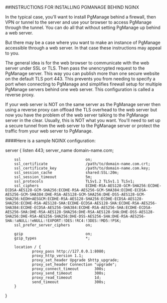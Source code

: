 ##INSTRUCTIONS FOR INSTALLING PGMANAGE BEHIND NGINX

In the typical case, you'll want to install PgManage behind a firewall, then VPN or tunnel to the server and use your browser to access PgManage through the tunnel. You can do all that without setting PgManage up behind a web server.

But there may be a case where you want to make an instance of PgManage accessible through a web server. In that case these instructions may appeal to you.

The general idea is for the web browser to communicate with the web server under SSL or TLS. Then pass the unencrypted request to the PgManage server. This way you can publish more than one secure website on the default TLS port 443. This prevents you from needing to specify a port when connecting to PgManage and simplifies firewall setup for multiple PgManage servers behind one web server. This configuration is called a reverse proxy.

If your web server is NOT on the same server as the PgManage server then using a reverse proxy can offload the TLS overhead to the web server but now you have the problem of the web server talking to the PgManage server in the clear. Usually, this is NOT what you want. You'll need to set up a secure tunnel from the web server to the PgManage server or protect the traffic from your web server to PgManage. 

####Here is a sample NGINX configuration:

server {
        listen                          443;
        server_name                     domain-name.com;

        ssl                             on;
        ssl_certificate                 /path/to/domain-name.com.crt;
        ssl_certificate_key             /path/to/domain-name.com.key;
        ssl_session_cache               shared:SSL:20m;
        ssl_session_timeout             5m;
        ssl_protocols                   TLSv1.2 TLSv1.1 TLSv1;
        ssl_ciphers                     ECDHE-RSA-AES128-GCM-SHA256:ECDHE-ECDSA-AES128-GCM-SHA256:ECDHE-RSA-AES256-GCM-SHA384:ECDHE-ECDSA-AES256-GCM-SHA384:DHE-RSA-AES128-GCM-SHA256:DHE-DSS-AES128-GCM-SHA256:kEDH+AESGCM:ECDHE-RSA-AES128-SHA256:ECDHE-ECDSA-AES128-SHA256:ECDHE-RSA-AES128-SHA:ECDHE-ECDSA-AES128-SHA:ECDHE-RSA-AES256-SHA384:ECDHE-ECDSA-AES256-SHA384:ECDHE-RSA-AES256-SHA:ECDHE-ECDSA-AES256-SHA:DHE-RSA-AES128-SHA256:DHE-RSA-AES128-SHA:DHE-DSS-AES128-SHA256:DHE-RSA-AES256-SHA256:DHE-DSS-AES256-SHA:DHE-RSA-AES256-SHA:!aNULL:!eNULL:!EXPORT:!DES:!RC4:!3DES:!MD5:!PSK;
        ssl_prefer_server_ciphers       on;

        gzip                            on;
        gzip_types                      *;

        location / {
                proxy_pass http://127.0.0.1:8080;
                proxy_http_version 1.1;
                proxy_set_header Upgrade $http_upgrade;
                proxy_set_header Connection "upgrade";
                proxy_connect_timeout	    300s;
                proxy_send_timeout          300s;
                proxy_read_timeout          1d;
                send_timeout                300s;
        }

}

